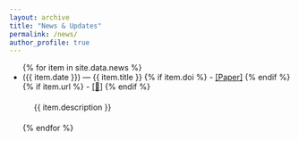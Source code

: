 ```yaml
---
layout: archive
title: "News & Updates"
permalink: /news/
author_profile: true
---
```


<ul>
  {% for item in site.data.news %}
    <li>
      ({{ item.date }}) — {{ item.title }} 
      {% if item.doi %}
        - <a href="{{ item.doi }}" target="_blank">[Paper]</a>
      {% endif %}
      {% if item.url %}
        - <a href="{{ item.url }}" target="_blank">[🔗]</a>
      {% endif %}
      <p style="margin: 10px; padding: 10px 10px 10px 10px;">{{ item.description }}</p>
    </li>
  {% endfor %}
</ul>


